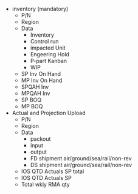 - inventory (mandatory)
	- P/N
	- Region
	- Data 
		- Inventory
		- Control run
		- impacted Unit
		- Engeering Hold
		- P-part Kanban
		- WIP
	- SP Inv On Hand
	- MP Inv On Hand
	- SPQAH Inv
	- MPQAH Inv
	- SP BOQ
	- MP BOQ
- Actual and Projection Upload
	- P/N
	- Region
	- Data 
		- packout
		- input
		- output
		- FD shipment air/ground/sea/rail/non-rev
		- DS shipment air/ground/sea/rail/non-rev
	- IOS QTD Actuals SP total
	- IOS QTD Actuals SP
	- Total wkly RMA qty
	